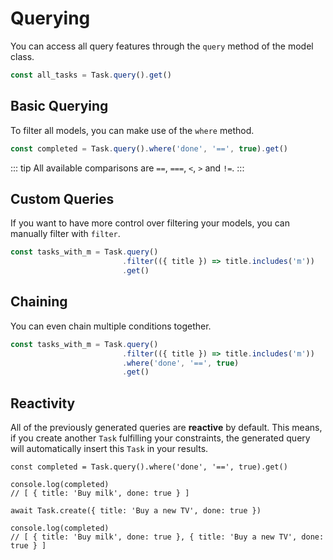 # Querying
You can access all query features through the `query` method of the model class.

```js
const all_tasks = Task.query().get()
```

## Basic Querying
To filter all models, you can make use of the `where` method.
```js
const completed = Task.query().where('done', '==', true).get()
```
::: tip
All available comparisons are `==`, `===`, `<`, `>` and `!=`.
:::

## Custom Queries
If you want to have more control over filtering your models, you can manually filter with `filter`.
```js
const tasks_with_m = Task.query()
                         .filter(({ title }) => title.includes('m'))
                         .get()
```

## Chaining
You can even chain multiple conditions together.
```js
const tasks_with_m = Task.query()
                         .filter(({ title }) => title.includes('m'))
                         .where('done', '==', true)
                         .get()
```

## Reactivity
All of the previously generated queries are **reactive** by default. This means, if you create another `Task` fulfilling your constraints, the generated query will automatically insert this `Task` in your results.

```js{4,9}
const completed = Task.query().where('done', '==', true).get()

console.log(completed)
// [ { title: 'Buy milk', done: true } ]

await Task.create({ title: 'Buy a new TV', done: true })

console.log(completed)
// [ { title: 'Buy milk', done: true }, { title: 'Buy a new TV', done: true } ]
```